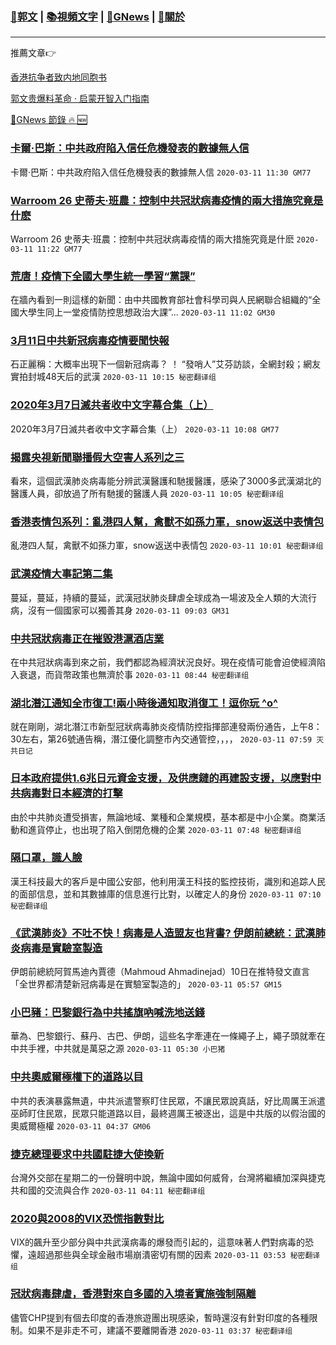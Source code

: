 ###  [:eagle:郭文](https://github.com/ourhimalayas/txt) | [:books:視頻文字](https://github.com/ourhimalayas/txt/blob/master/content/README.md) | [:newspaper:GNews](https://github.com/ourhimalayas/txt/blob/master/content/gnews/README.md) | [:pray:關於](https://github.com/ourhimalayas/home/tree/master/about)
---

推薦文章:point_right:

[香港抗争者致内地同胞书](https://github.com/ourhimalayas/news/blob/master/2019/08/a_letter_from_the_hong_kong_people.md)

[郭文贵爆料革命 · 启蒙开智入门指南](https://github.com/ourhimalayas/txt/issues/1)

[:newspaper:GNews 節錄 :fire: :new:](https://github.com/ourhimalayas/txt/blob/master/content/gnews/README.md) 



### [卡爾·巴斯：中共政府陷入信任危機發表的數據無人信](/content/gnews/1/README.md)

卡爾·巴斯：中共政府陷入信任危機發表的數據無人信  `2020-03-11 11:30 GM77`

### [Warroom 26 史蒂夫·班農：控制中共冠狀病毒疫情的兩大措施究竟是什麽](/content/gnews/2/README.md)

Warroom 26 史蒂夫·班農：控制中共冠狀病毒疫情的兩大措施究竟是什麽  `2020-03-11 11:22 GM77`

### [荒唐！疫情下全國大學生統一學習“黨課”](/content/gnews/3/README.md)

在牆內看到一則這樣的新聞：由中共國教育部社會科學司與人民網聯合組織的“全國大學生同上一堂疫情防控思想政治大課”...  `2020-03-11 11:02 GM30`

### [3月11日中共新冠病毒疫情要聞快報](/content/gnews/4/README.md)

石正麗稱：大概率出現下一個新冠病毒？ ！ “發哨人”艾芬訪談，全網封殺；網友實拍封城48天后的武漢  `2020-03-11 10:15 秘密翻译组`

### [2020年3月7日滅共者收中文字幕合集（上）](/content/gnews/5/README.md)

2020年3月7日滅共者收中文字幕合集（上）  `2020-03-11 10:08 GM77`

### [揭露央視新聞聯播假大空害人系列之三](/content/gnews/6/README.md)

看來，這個武漢肺炎病毒能分辨武漢醫護和馳援醫護，感染了3000多武漢湖北的醫護人員，卻放過了所有馳援的醫護人員  `2020-03-11 10:05 秘密翻译组`

### [香港表情包系列：亂港四人幫，禽獸不如孫力軍，snow返送中表情包](/content/gnews/7/README.md)

亂港四人幫，禽獸不如孫力軍，snow返送中表情包  `2020-03-11 10:01 秘密翻译组`

### [武漢疫情大事記第二集](/content/gnews/8/README.md)

蔓延，蔓延，持續的蔓延，武漢冠狀肺炎肆虐全球成為一場波及全人類的大流行病，沒有一個國家可以獨善其身  `2020-03-11 09:03 GM31`

### [中共冠狀病毒正在摧毀港滬酒店業](/content/gnews/9/README.md)

在中共冠狀病毒到來之前，我們都認為經濟狀況良好。現在疫情可能會迫使經濟陷入衰退，而貨幣政策也無濟於事  `2020-03-11 08:44 秘密翻译组`

### [湖北潛江通知全市復工!兩小時後通知取消復工！逗你玩 ^o^](/content/gnews/10/README.md)

就在剛剛，湖北潛江市新型冠狀病毒肺炎疫情防控指揮部連發兩份通告，上午8：30左右，第26號通告稱，潛江優化調整市內交通管控，，，，  `2020-03-11 07:59 灭共日记`

### [日本政府提供1.6兆日元資金支援，及供應鏈的再建設支援，以應對中共病毒對日本經濟的打擊](/content/gnews/11/README.md)

由於中共肺炎遭受損害，無論地域、業種和企業規模，基本都是中小企業。商業活動和進貨停止，也出現了陷入倒閉危機的企業  `2020-03-11 07:48 秘密翻译组`

### [隔口罩，識人臉](/content/gnews/12/README.md)

漢王科技最大的客戶是中國公安部，他利用漢王科技的監控技術，識別和追踪人民的面部信息，並和其數據庫的信息進行比對，以確定人的身份  `2020-03-11 07:10 秘密翻译组`

### [《武漢肺炎》不吐不快！病毒是人造盟友也背書? 伊朗前總統：武漢肺炎病毒是實驗室製造](/content/gnews/13/README.md)

伊朗前總統阿賀馬迪內賈德（Mahmoud Ahmadinejad）10日在推特發文直言「全世界都清楚新冠病毒是在實驗室製造的」  `2020-03-11 05:57 GM15`

### [小巴豬：巴黎銀行為中共搖旗吶喊洗地送錢](/content/gnews/14/README.md)

華為、巴黎銀行、蘇丹、古巴、伊朗，這些名字牽連在一條繩子上，繩子頭就牽在中共手裡，中共就是萬惡之源  `2020-03-11 05:30 小巴猪`

### [中共奧威爾極權下的道路以目](/content/gnews/15/README.md)

中共的表演暴露無遺，中共派遣警察盯住民眾，不讓民眾說真話，好比周厲王派遣巫師盯住民眾，民眾只能道路以目，最終週厲王被逐出，這是中共版的以假治國的奧威爾極權  `2020-03-11 04:37 GM06`

### [捷克總理要求中共國駐捷大使換新](/content/gnews/16/README.md)

台灣外交部在星期二的一份聲明中說，無論中國如何威脅，台灣將繼續加深與捷克共和國的交流與合作  `2020-03-11 04:11 秘密翻译组`

### [2020與2008的VIX恐慌指數對比](/content/gnews/17/README.md)

VIX的飆升至少部分與中共武漢病毒的爆發而引起的，這意味著人們對病毒的恐懼，遠超過那些與全球金融市場崩潰密切有關的因素  `2020-03-11 03:53 秘密翻译组`

### [冠狀病毒肆虐，香港對來自多國的入境者實施強制隔離](/content/gnews/18/README.md)

儘管CHP提到有個去印度的香港旅遊團出現感染，暫時還沒有針對印度的各種限制。如果不是非走不可，建議不要離開香港  `2020-03-11 03:37 秘密翻译组`

